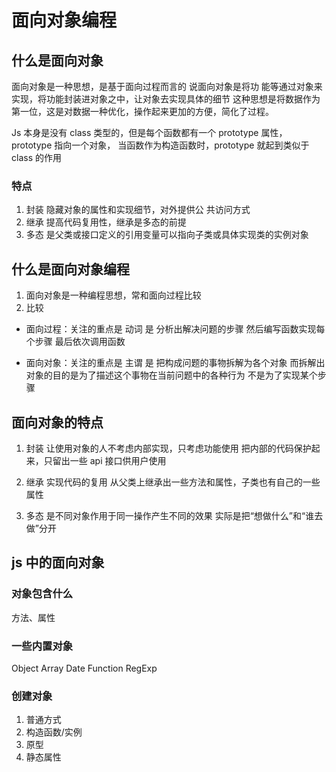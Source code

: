 # 面向对象编程

## 什么是面向对象

面向对象是一种思想，是基于面向过程而言的
说面向对象是将功 能等通过对象来实现，将功能封装进对象之中，让对象去实现具体的细节
这种思想是将数据作为第一位，这是对数据一种优化，操作起来更加的方便，简化了过程。

Js 本身是没有 class 类型的，但是每个函数都有一个 prototype 属性， 
prototype 指向一个对象，
当函数作为构造函数时，prototype 就起到类似于 class 的作用

### 特点
1. 封装
   隐藏对象的属性和实现细节，对外提供公 共访问方式
2. 继承
   提高代码复用性，继承是多态的前提
3. 多态
   是父类或接口定义的引用变量可以指向子类或具体实现类的实例对象

## 什么是面向对象编程
1. 面向对象是一种编程思想，常和面向过程比较
2. 比较
  - 面向过程：关注的重点是 动词
    是 分析出解决问题的步骤
    然后编写函数实现每个步骤
    最后依次调用函数

  - 面向对象：关注的重点是 主谓
    是 把构成问题的事物拆解为各个对象
    而拆解出对象的目的是为了描述这个事物在当前问题中的各种行为
    不是为了实现某个步骤

## 面向对象的特点
1. 封装
  让使用对象的人不考虑内部实现，只考虑功能使用
  把内部的代码保护起来，只留出一些 api 接口供用户使用

2. 继承
  实现代码的复用
  从父类上继承出一些方法和属性，子类也有自己的一些属性

3. 多态
  是不同对象作用于同一操作产生不同的效果
  实际是把“想做什么”和“谁去做”分开

## js 中的面向对象

### 对象包含什么
方法、属性

### 一些内置对象
Object Array Date Function RegExp

### 创建对象
1. 普通方式
2. 构造函数/实例
3. 原型
4. 静态属性